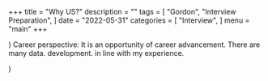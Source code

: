 +++
title = "Why US?"
description = ""
tags = [
    "Gordon",
    "Interview Preparation",
]
date = "2022-05-31"
categories = [
    "Interview",
]
menu = "main"
+++

) Career perspective: It is an opportunity of career advancement.  There are many data.  development. in line with my experience.  

) 
